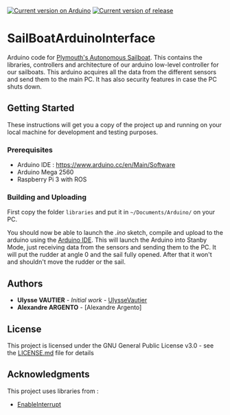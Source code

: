 [![Current version on Arduino](https://img.shields.io/badge/Arduino-v1.8.5-blue.svg)](https://www.arduino.cc/en/Main/Software)
[![Current version of release](https://img.shields.io/github/release/Plymouth-Sailboat/SailBoatArduinoInterface/all.svg)](https://github.com/Plymouth-Sailboat/SailBoatArduinoInterface/releases/latest)

# SailBoatArduinoInterface

Arduino code for [Plymouth's Autonomous Sailboat](https://plymouth-sailboat.github.io/). This contains the libraries, controllers and architecture of our arduino low-level controller for our sailboats. This arduino acquires all the data from the different sensors and send them to the main PC. It has also security features in case the PC shuts down.

## Getting Started

These instructions will get you a copy of the project up and running on your local machine for development and testing purposes.

### Prerequisites

- Arduino IDE : https://www.arduino.cc/en/Main/Software
- Arduino Mega 2560
- Raspberry Pi 3 with ROS

### Building and Uploading

First copy the folder `libraries` and put it in `~/Documents/Arduino/` on your PC.

You should now be able to launch the *.ino* sketch, compile and upload to the arduino using the [Arduino IDE](https://www.arduino.cc/en/Guide/ArduinoMega2560).
This will launch the Arduino into Stanby Mode, just receiving data from the sensors and sending them to the PC. It will put the rudder at angle 0 and the sail fully opened. After that it won't and shouldn't move the rudder or the sail.

## Authors

* **Ulysse VAUTIER** - *Initial work* - [UlysseVautier](https://ulyssevautier.github.io/)
* **Alexandre ARGENTO** - [Alexandre Argento]

## License

This project is licensed under the GNU General Public License v3.0 - see the [LICENSE.md](LICENSE.md) file for details

## Acknowledgments
This project uses libraries from :
* [EnableInterrupt](https://github.com/GreyGnome/EnableInterrupt)
